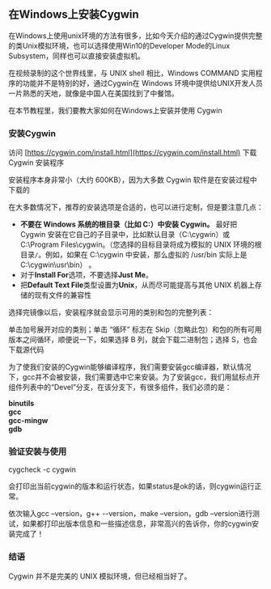 ## 在Windows上安装Cygwin

在Windows上使用unix环境的方法有很多，比如今天介绍的通过Cygwin提供完整的类Unix模拟环境，也可以选择使用Win10的Developer Mode的Linux Subsystem，同样也可以直接安装虚拟机。

在视频录制的这个世界线里，与 UNIX shell 相比，Windows COMMAND 实用程序的功能并不是特别的好，通过Cygwin在 Windows 环境中提供给UNIX开发人员一片熟悉的天地，就像是中国人在美国找到了中餐馆。

在本节教程里，我们要教大家如何在Windows上安装并使用 Cygwin

### 安装Cygwin

访问 [https://cygwin.com/install.html](https://cygwin.com/install.html) 下载Cygwin 安装程序

安装程序本身非常小（大约 600KB），因为大多数 Cygwin 软件是在安装过程中下载的

在大多数情况下，推荐的安装选项是合适的，也可以进行定制，但是要注意几点：

* **不要在 Windows 系统的根目录（比如 C:）中安装 Cygwin。**
  最好把 Cygwin 安装在它自己的子目录中，比如默认目录（C:\cygwin）或 C:\Program Files\cygwin。（您选择的目标目录将成为模拟的 UNIX 环境的根目录`/`。例如，如果在 C:\cygwin 中安装，那么虚拟的 /usr/bin 实际上是 C:\cygwin\usr\bin） 。
* 对于**Install For**选项，不要选择**Just Me**。
* 把**Default Text File**类型设置为**Unix**，从而尽可能提高与其他 UNIX 机器上存储的现有文件的兼容性

选择完镜像以后，安装程序就会显示可用的类别和包的完整列表：

单击加号展开对应的类别；单击 “循环” 标志在 Skip（忽略此包）和包的所有可用版本之间循环，顺便说一下，如果选择 B 列，就会下载二进制包；选择 S，也会下载源代码



为了使我们安装的Cygwin能够编译程序，我们需要安装gcc编译器，默认情况下，gcc并不会被安装，我们需要选中它来安装。为了安装gcc，我们用鼠标点开组件列表中的“Devel”分支，在该分支下，有很多组件，我们必须的是：

**binutils   
gcc   
gcc-mingw   
gdb**

### 验证安装与使用

cygcheck -c cygwin

会打印出当前cygwin的版本和运行状态，如果status是ok的话，则cygwin运行正常。

依次输入gcc –version，g++ --version，make –version，gdb –version进行测试，如果都打印出版本信息和一些描述信息，非常高兴的告诉你，你的cygwin安装完成了！

### 结语

Cygwin 并不是完美的 UNIX 模拟环境，但已经相当好了。



